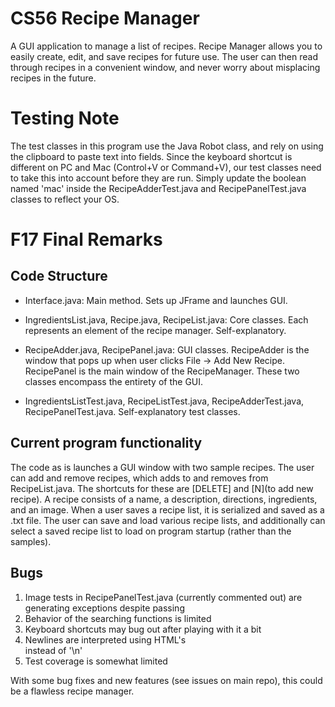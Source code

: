 # CS56 Recipe Manager #

A GUI application to manage a list of recipes. Recipe Manager allows you to easily create, edit, and save recipes for future use. The user can then read through recipes in a convenient window, and never worry about misplacing recipes in the future.

# Testing Note #

The test classes in this program use the Java Robot class, and rely on using the clipboard to paste text into fields. Since the keyboard shortcut is different on PC and Mac (Control+V or Command+V), our test classes need to take this into account before they are run. Simply update the boolean named 'mac' inside the RecipeAdderTest.java and RecipePanelTest.java classes to reflect your OS.

# F17 Final Remarks #

## Code Structure ##
* Interface.java: Main method. Sets up JFrame and launches GUI.

* IngredientsList.java, Recipe.java, RecipeList.java: Core classes. Each represents an element of the recipe manager. Self-explanatory.

* RecipeAdder.java, RecipePanel.java: GUI classes. RecipeAdder is the window that pops up when user clicks File -> Add New Recipe. RecipePanel is the main window of the RecipeManager. These two classes encompass the entirety of the GUI.

* IngredientsListTest.java, RecipeListTest.java, RecipeAdderTest.java, RecipePanelTest.java. Self-explanatory test classes.

## Current program functionality ##

The code as is launches a GUI window with two sample recipes. The user can add and remove recipes, which adds to and removes from RecipeList.java. The shortcuts for these are [DELETE] and [N](to add new recipe). A recipe consists of a name, a description, directions, ingredients, and an image. When a user saves a recipe list, it is serialized and saved as a .txt file. The user can save and load various recipe lists, and additionally can select a saved recipe list to load on program startup (rather than the samples).

## Bugs ##
1. Image tests in RecipePanelTest.java (currently commented out) are generating exceptions despite passing
2. Behavior of the searching functions is limited
3. Keyboard shortcuts may bug out after playing with it a bit
4. Newlines are interpreted using HTML's <br/> instead of '\n'
5. Test coverage is somewhat limited

With some bug fixes and new features (see issues on main repo), this could be a flawless recipe manager.
